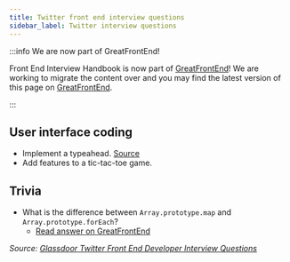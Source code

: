 ```yaml
---
title: Twitter front end interview questions
sidebar_label: Twitter interview questions
---
```


:::info We are now part of GreatFrontEnd!

Front End Interview Handbook is now part of [GreatFrontEnd](https://www.greatfrontend.com/?fpr=frontendinterviewhandbook)! We are working to migrate the content over and you may find the latest version of this page on [GreatFrontEnd](https://www.greatfrontend.com/prepare?fpr=frontendinterviewhandbook).

:::

## User interface coding

- Implement a typeahead. [Source](https://leetcode.com/discuss/interview-question/1220887/Twitter-Frontend-Phone-Screen)
- Add features to a tic-tac-toe game.

## Trivia

- What is the difference between `Array.prototype.map` and `Array.prototype.forEach`?
  - [Read answer on GreatFrontEnd](https://www.greatfrontend.com/questions/quiz/can-you-describe-the-main-difference-between-a-foreach-loop-and-a-map-loop-and-why-you-would-pick-one-versus-the-other)

_Source: [Glassdoor Twitter Front End Developer Interview Questions](https://www.glassdoor.sg/Interview/Twitter-Front-End-Developer-Interview-Questions-EI_IE100569.0,7_KO8,27.htm)_
